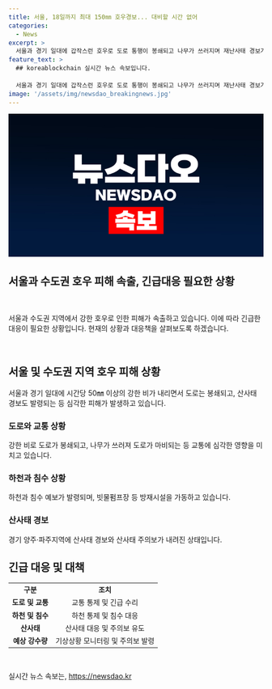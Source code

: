 ```yaml
---
title: 서울, 18일까지 최대 150㎜ 호우경보... 대비할 시간 없어
categories:
  - News
excerpt: >
  서울과 경기 일대에 갑작스런 호우로 도로 통행이 봉쇄되고 나무가 쓰러지며 재난사태 경보가 발령됐다. 서울시는 시간당 158mm의 호우로 긴급재난문자를 발송했고, 강수량은 노원구 159mm로 최고를 기록했다. 경기 양주·파주에는 산사태 경보가 내려졌으며, 홍수통제소는 홍수주의보를 발령했다. 기상청은 150mm 이상의 폭우가 이어질 것으로 예보하고, 수력원자력은 댐 방류를 진행 중이다.
feature_text: >
  ## koreablockchain 실시간 뉴스 속보입니다.

  서울과 경기 일대에 갑작스런 호우로 도로 통행이 봉쇄되고 나무가 쓰러지며 재난사태 경보가 발령됐다. 서울시는 시간당 158mm의 호우로 긴급재난문자를 발송했고, 강수량은 노원구 159mm로 최고를 기록했다. 경기 양주·파주에는 산사태 경보가 내려졌으며, 홍수통제소는 홍수주의보를 발령했다. 기상청은 150mm 이상의 폭우가 이어질 것으로 예보하고, 수력원자력은 댐 방류를 진행 중이다.
image: '/assets/img/newsdao_breakingnews.jpg'
---
```


<p><img src="/assets/img/newsdao_breakingnews.jpg" alt="koreablockchain 속보" /></p>

<h2>서울과 수도권 호우 피해 속출, 긴급대응 필요한 상황</h2>

<p data-ke-size="size16">&nbsp;</p>

<p>서울과 수도권 지역에서 강한 호우로 인한 피해가 속출하고 있습니다. 이에 따라 긴급한 대응이 필요한 상황입니다. 현재의 상황과 대응책을 살펴보도록 하겠습니다.</p>

<p data-ke-size="size16">&nbsp;</p>

<h2 data-ke-size="size26">서울 및 수도권 지역 호우 피해 상황</h2>

<p>서울과 경기 일대에 시간당 50㎜ 이상의 강한 비가 내리면서 도로는 봉쇄되고, 산사태 경보도 발령되는 등 심각한 피해가 발생하고 있습니다.</p>

<h3>도로와 교통 상황</h3>

<p>강한 비로 도로가 봉쇄되고, 나무가 쓰러져 도로가 마비되는 등 교통에 심각한 영향을 미치고 있습니다.</p>

<h3>하천과 침수 상황</h3>

<p>하천과 침수 예보가 발령되며, 빗물펌프장 등 방재시설을 가동하고 있습니다.</p>

<h3>산사태 경보</h3>

<p>경기 양주·파주지역에 산사태 경보와 산사태 주의보가 내려진 상태입니다.</p>

<h2 data-ke-size="size26">긴급 대응 및 대책</h2>

<table>
    <tr>
        <td style="text-align: center; height: 17px;"><b>구분</b></td>
        <td style="text-align: center; height: 17px;"><b>조치</b></td>
    </tr>
    <tr>
        <td style="text-align: center; height: 17px;"><b>도로 및 교통</b></td>
        <td style="text-align: center; height: 17px;">교통 통제 및 긴급 수리</td>
    </tr>
    <tr>
        <td style="text-align: center; height: 17px;"><b>하천 및 침수</b></td>
        <td style="text-align: center; height: 17px;">하천 통제 및 침수 대응</td>
    </tr>
    <tr>
        <td style="text-align: center; height: 17px;"><b>산사태</b></td>
        <td style="text-align: center; height: 17px;">산사태 대응 및 주의보 유도</td>
    </tr>
    <tr>
        <td style="text-align: center; height: 17px;"><b>예상 강수량</b></td>
        <td style="text-align: center; height: 17px;">기상상황 모니터링 및 주의보 발령</td>
    </tr>
</table>

<p data-ke-size="size16">&nbsp;</p>
실시간 뉴스 속보는, <a href="https://newsdao.kr" rel="dofollow">https://newsdao.kr</a>


